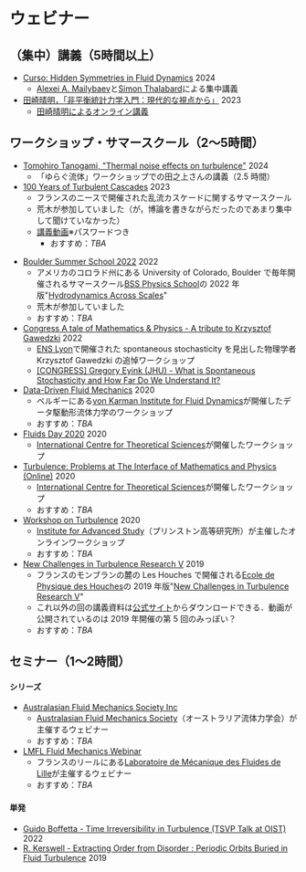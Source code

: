 # ウェビナー

## （集中）講義（5時間以上）

- [Curso: Hidden Symmetries in Fluid Dynamics](https://www.youtube.com/playlist?list=PLo4jXE-LdDTQvCiCQ_KeJWeiiHzfxesSH) 2024
  - [Alexei A. Mailybaev](https://alexei.impa.br/)と[Simon Thalabard](https://sites.google.com/site/simthalabard/)による集中講義
- [田崎晴明，「非平衡統計力学入門：現代的な視点から」](https://www.gakushuin.ac.jp/~881791/OL/ne/j/index.html) 2023
  - [田崎晴明によるオンライン講義](https://www.gakushuin.ac.jp/~881791/OL/indexJ.html)

## ワークショップ・サマースクール（2〜5時間）

- [Tomohiro Tanogami, "Thermal noise effects on turbulence"](https://www2.yukawa.kyoto-u.ac.jp/~hydro-2024/program.html) 2024
  - 「ゆらぐ流体」ワークショップでの田之上さんの講義（2.5 時間）
- [100 Years of Turbulent Cascades](https://univ-cotedazur.eu/events/turbulence-semester/summer-school) 2023
  - フランスのニースで開催された乱流カスケードに関するサマースクール
  - 荒木が参加していました（が，博論を書きながらだったのであまり集中して聞けていなかった）
  - [講義動画](https://mycore.core-cloud.net/index.php/s/7vAm99IV3RDl3tn)※パスワードつき
    - おすすめ：_TBA_
<!--
    - Eberhard Bodenschatz (MPIDS, Göttingen) - Experimental techniques in turbulence measurements.
    - Laurent Chevillard (ENS Lyon) - The phenomenology of fluid turbulence, and its stochastic representation.
    - Benjamin Favier (IRPHE - Aix-Marseille University) - Turbulence in geophysical fluid dynamics.
    - Franco Flandoli (Scuola Normale Superiore di Pisa) - Stochastic fluid mechanics and Boussinesq hypothesis.
    - Alessandra Lanotte (CNR NANOTEC and INFN, Lecce) - Breakup of small particles in turbulent flows.
    - Alexei Mailybaev (IMPA, Rio de Janeiro) - Turbulence predictability and spontaneous stochasticity.
 -->
- [Boulder Summer School 2022](https://www.youtube.com/playlist?list=PL8mMEmoXNBfaFV2wA4lDD7j_f2l7BTYIV) 2022
  - アメリカのコロラド州にある University of Colorado, Boulder で毎年開催されるサマースクール[BSS Physics School](https://boulderschool.yale.edu/)の 2022 年版"[Hydrodynamics Across Scales](https://boulderschool.yale.edu/2022/boulder-school-2022)"
  - 荒木が参加していました
  - おすすめ：_TBA_
- [Congress A tale of Mathematics & Physics - A tribute to Krzysztof Gawedzki](https://www.youtube.com/playlist?list=PLLsRJsYVVgsN_AgXJJ0GmmAwi1A07_Rat) 2022
  - [ENS Lyon](https://www.ens-lyon.fr/en/)で開催された spontaneous stochasticity を見出した物理学者 Krzysztof Gawedzki の追悼ワークショップ
  - [[CONGRESS] Gregory Eyink (JHU) - What is Spontaneous Stochasticity and How Far Do We Understand It?](https://youtu.be/L-pTgI0ygxI?si=DUHgvVaiYHFaCRPs)
- [Data-Driven Fluid Mechanics](https://www.youtube.com/playlist?list=PLKCfRadWZy1w7O6B0NnvZpaCy9Kp6zmwC) 2020
  - ベルギーにある[von Karman Institute for Fluid Dynamics](https://www.vki.ac.be/)が開催したデータ駆動形流体力学のワークショップ
  - おすすめ：_TBA_
- [Fluids Day 2020](https://www.youtube.com/playlist?list=PL04QVxpjcnjjeIf7nQyd1CBXgP_PxqwTc) 2020
  - [International Centre for Theoretical Sciences](https://www.icts.res.in/)が開催したワークショップ
- [Turbulence: Problems at The Interface of Mathematics and Physics (Online)](https://www.youtube.com/playlist?list=PL04QVxpjcnjiPcslEk4LiGJQv7c20pwn6) 2020
  - [International Centre for Theoretical Sciences](https://www.icts.res.in/)が開催したワークショップ
  - おすすめ：_TBA_
- [Workshop on Turbulence](https://www.youtube.com/playlist?list=PLdDZb3TwJPZ6ZGs1PeZXeRywpffWH9NVZ) 2020
  - [Institute for Advanced Study](https://www.ias.edu/)（プリンストン高等研究所）が主催したオンラインワークショップ
  - おすすめ：_TBA_
- [New Challenges in Turbulence Research V](https://www.youtube.com/playlist?list=PLo9ufcrEqwWFN9bB03xKpwQKeWRKWDMFT) 2019
  - フランスのモンブランの麓の Les Houches で開催される[Ecole de Physique des Houches](https://www.houches-school-physics.com/ecole-de-physique-des-houches/home-ecole-les-houches-1066564.kjsp)の 2019 年版"[New Challenges in Turbulence Research V](https://nctr.eu/index.php/en/2019-edition/96-program-speakers-2019)"
  - これ以外の回の講義資料は[公式サイト](https://nctr.eu/index.php/en/)からダウンロードできる．動画が公開されているのは 2019 年開催の第 5 回のみっぽい？
  - おすすめ：_TBA_

## セミナー（1〜2時間）

#### シリーズ

- [Australasian Fluid Mechanics Society Inc](https://www.youtube.com/@australasianfluidmechanics6391)
  - [Australasian Fluid Mechanics Society](https://www.afms.org.au/)（オーストラリア流体力学会）が主催するウェビナー
  - おすすめ：_TBA_
- [LMFL Fluid Mechanics Webinar](https://www.youtube.com/@lmflfluidmechanicswebinar2801)
  - フランスのリールにある[Laboratoire de Mécanique des Fluides de Lille](https://lmfl.cnrs.fr/)が主催するウェビナー
  - おすすめ：_TBA_

#### 単発

- [Guido Boffetta - Time Irreversibility in Turbulence (TSVP Talk at OIST)](https://youtu.be/Tpe3h3QsXK0?si=2b6FdYcfNWauUxvu) 2022
- [R. Kerswell - Extracting Order from Disorder : Periodic Orbits Buried in Fluid Turbulence](https://youtu.be/xh-beI4SMEg?si=HjkEaDvtjw4YhuL7) 2019
